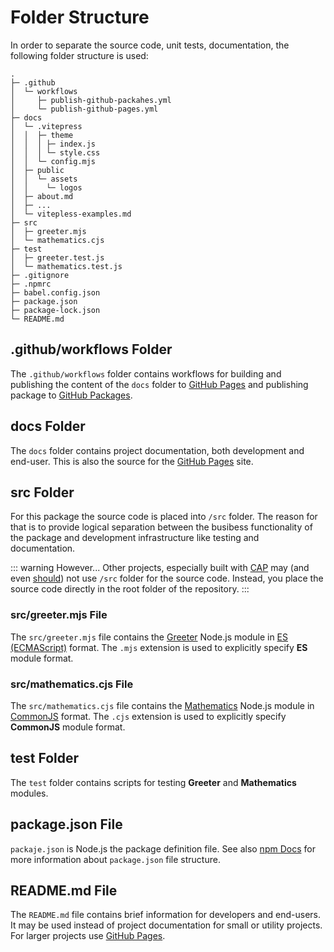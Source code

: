 # Folder Structure

In order to separate the source code, unit tests, documentation, the following folder structure is used:

```
.
├─ .github
│  └─ workflows
│     ├─ publish-github-packahes.yml
│     └─ publish-github-pages.yml
├─ docs
│  └─ .vitepress
│  │  ├─ theme
│  │  │ ├─ index.js
│  │  │ └─ style.css
│  │  └─ config.mjs
│  ├─ public
│  │  └─ assets
│  │    └─ logos
│  ├─ about.md
│  ├─ ...
│  └─ vitepless-examples.md
├─ src
│  ├─ greeter.mjs
│  └─ mathematics.cjs
├─ test
│  ├─ greeter.test.js
│  └─ mathematics.test.js
├─ .gitignore
├─ .npmrc
├─ babel.config.json
├─ package.json
├─ package-lock.json
└─ README.md
```

## .github/workflows Folder

The `.github/workflows` folder contains workflows for building and publishing the content of the `docs` folder to [GitHub Pages](./github-pages.md) and publishing package to [GitHub Packages](./github-packages.md).


## docs Folder

The `docs` folder contains project documentation, both development and end-user. This is also the source for the [GitHub Pages](./github-pages) site.

## src Folder

For this package the source code is placed into `/src` folder. The reason for that is to provide logical separation between the busibess functionality of the package and development infrastructure like testing and documentation. 

::: warning However...
Other projects, especially built with [CAP](https://cap.cloud.sap/docs/) may (and even [should](https://cap.cloud.sap/docs/get-started/jumpstart#minimal-configuration)) not use `/src` folder for the source code. Instead, you place the source code directly in the root folder of the repository.
:::

### src/greeter.mjs File

The `src/greeter.mjs` file contains the [Greeter](https://github.com/mkabakovitch/dummy-nodejs-package/blob/main/src/greeter.mjs) Node.js module in [ES (ECMAScript)](https://nodejs.org/api/esm.html#modules-ecmascript-modules) format. The `.mjs` extension is used to explicitly specify **ES** module format.

### src/mathematics.cjs File

The `src/mathematics.cjs` file contains the [Mathematics](https://github.com/mkabakovitch/dummy-nodejs-package/blob/main/src/mathematics.cjs) Node.js module in [CommonJS](https://nodejs.org/api/modules.html#modules-commonjs-modules) format.  The `.cjs` extension is used to explicitly specify **CommonJS** module format.

## test Folder

The `test` folder contains scripts for testing **Greeter** and **Mathematics** modules.

## package.json File

`packaje.json` is Node.js the package definition file. See also [npm Docs](https://docs.npmjs.com/cli/v6/configuring-npm/package-json) for more information about `package.json` file structure.

## README.md File

The `README.md` file contains brief information for developers and end-users. It may be used instead of project documentation for small or utility projects. For larger projects use [GitHub Pages](./github-pages.md).